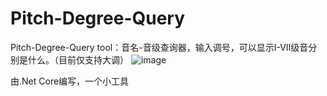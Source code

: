 # Pitch-Degree-Query
Pitch-Degree-Query tool：音名-音级查询器，输入调号，可以显示I-VII级音分别是什么。（目前仅支持大调）
![image](https://user-images.githubusercontent.com/82741331/213488645-63e6d222-281b-47b5-9407-266f221d82d6.png)


由.Net Core编写，一个小工具
